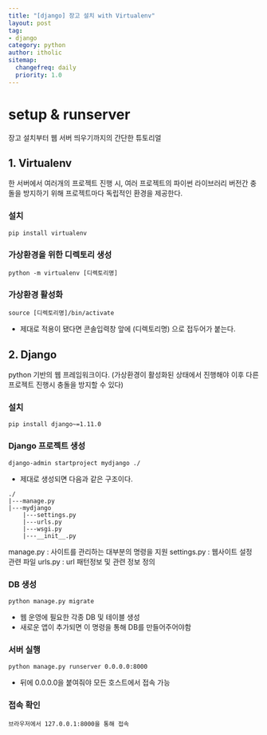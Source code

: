 ```yaml
---
title: "[django] 장고 설치 with Virtualenv"
layout: post
tag:
- django
category: python
author: itholic
sitemap:
  changefreq: daily
  priority: 1.0
---
```


# setup & runserver

장고 설치부터 웹 서버 띄우기까지의 간단한 튜토리얼

## 1. Virtualenv

한 서버에서 여러개의 프로젝트 진행 시, 여러 프로젝트의 파이썬 라이브러리 버전간 충돌을 방지하기 위해 프로젝트마다 독립적인 환경을 제공한다.

### 설치

```
pip install virtualenv
```

### 가상환경을 위한 디렉토리 생성

```
python -m virtualenv [디렉토리명]
```

### 가상환경 활성화

```
source [디렉토리명]/bin/activate
```
- 제대로 적용이 됐다면 콘솔입력창 앞에 (디렉토리명) 으로 접두어가 붙는다.


## 2. Django

python 기반의 웹 프레임워크이다. (가상환경이 활성화된 상태에서 진행해야 이후 다른 프로젝트 진행시 충돌을 방지할 수 있다)

### 설치

```
pip install django~=1.11.0
```

### Django 프로젝트 생성

```
django-admin startproject mydjango ./
```

- 제대로 생성되면 다음과 같은 구조이다.

```
./
|---manage.py
|---mydjango
    |---settings.py
    |---urls.py
    |---wsgi.py
    |---__init__.py
```

manage.py : 사이트를 관리하는 대부분의 명령을 지원
settings.py : 웹사이트 설정 관련 파일
urls.py : url 패턴정보 및 관련 정보 정의


### DB 생성

```
python manage.py migrate
```
- 웹 운영에 필요한 각종 DB 및 테이블 생성
- 새로운 앱이 추가되면 이 명령을 통해 DB를 만들어주어야함


### 서버 실행
```
python manage.py runserver 0.0.0.0:8000
```
- 뒤에 0.0.0.0을 붙여줘야 모든 호스트에서 접속 가능


### 접속 확인
```
브라우저에서 127.0.0.1:8000을 통해 접속
```




